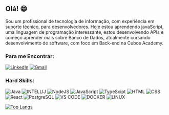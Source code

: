 ## Olá! :grin:

Sou um profissional de tecnologia de informação, com experiência em suporte técnico, para desenvolvedores. Hoje estou aprendendo javaScript, uma linguagem de programação interessante, estou desenvolvendo APIs e começo aprender mais sobre Banco de Dados, atualmente cursando desenvolvimento de software, com foco em Back-end na Cubos Academy.


### Para me Encontrar:
[![LinkedIn](https://img.shields.io/badge/LinkedIn-0077B5?style=for-the-badge&logo=linkedin&logoColor=white)](https://www.linkedin.com/in/williamdiangellis/)
[![Gmail](https://img.shields.io/badge/Gmail-EA4335?logo=gmail&logoColor=white&style=for-the-badge)
](mailto:diangellis2014@gmail.com)


### Hard Skills:

![Java](https://img.shields.io/badge/Java-ED8B00?logo=java&logoColor=white&style=for-the-badge)
![INTELLIJ](https://img.shields.io/badge/IntelliJ-20232A?logo=intellij-idea&logoColor=white&style=for-the-badge)
![NodeJS](https://img.shields.io/badge/Node.js-339933?style=for-the-badge&logo=nodedotjs&logoColor=white)
![JavaScript](https://img.shields.io/badge/JavaScript-323330?style=for-the-badge&logo=javascript&logoColor=F7DF1E)
![TypeScipt](https://img.shields.io/badge/TypeScript-007ACC?logo=typescript&logoColor=white&style=for-the-badge)
![HTML](https://img.shields.io/badge/HTML-239120?logo=html5&logoColor=white&style=for-the-badge)
![CSS](https://img.shields.io/badge/CSS-239120?logo=css3&logoColor=white&style=for-the-badge)
![React](https://img.shields.io/badge/React-20232A?logo=react&logoColor=61DAFB&style=for-the-badge)
![PostgreSQL](https://img.shields.io/badge/PostgreSQL-316192?style=for-the-badge&logo=postgresql&logoColor=white)
![VS CODE](https://img.shields.io/badge/VS_Code-007ACC?logo=visual-studio-code&logoColor=white&style=for-the-badge)
![DOCKER](https://img.shields.io/badge/Docker-2496ED?logo=docker&logoColor=white&style=for-the-badge)
![LINUX](https://img.shields.io/badge/Linux-E34F26?logo=linux&logoColor=black&style=for-the-badge)


[![Top Langs](https://github-readme-stats.vercel.app/api/top-langs/?username=WilliamDiangellis&theme=midnight-purple)](https://github.com/anuraghazra/github-readme-stats)
